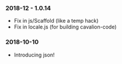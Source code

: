 ### 2018-12 - 1.0.14
- Fix in js/Scaffold (like a temp hack)
- Fix in locale.js (for building cavalion-code)

### 2018-10-10
- Introducing json!
